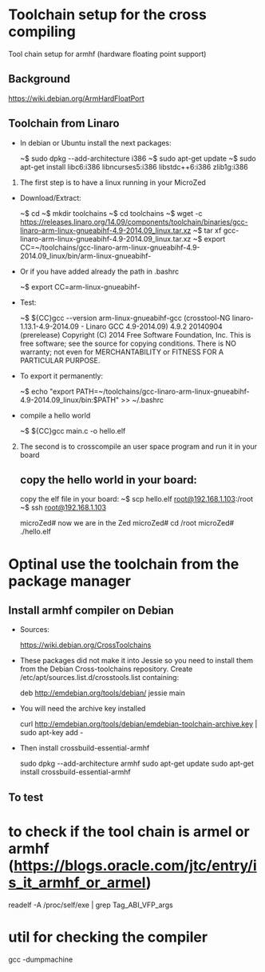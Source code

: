Toolchain setup for the cross compiling
=====================================

Tool chain setup for armhf (hardware floating point support)

Background
----------

https://wiki.debian.org/ArmHardFloatPort


Toolchain from Linaro
---------------------
        


- In debian or Ubuntu install the next packages:

    ~$ sudo dpkg --add-architecture i386
    ~$ sudo apt-get update
    ~$ sudo apt-get install libc6:i386 libncurses5:i386 libstdc++6:i386 zlib1g:i386 

1) The first step is to have a linux running in your MicroZed

- Download/Extract:

    ~$ cd
    ~$ mkdir toolchains
    ~$ cd toolchains
    ~$ wget -c https://releases.linaro.org/14.09/components/toolchain/binaries/gcc-linaro-arm-linux-gnueabihf-4.9-2014.09_linux.tar.xz
    ~$ tar xf gcc-linaro-arm-linux-gnueabihf-4.9-2014.09_linux.tar.xz
    ~$ export CC=~/toolchains/gcc-linaro-arm-linux-gnueabihf-4.9-2014.09_linux/bin/arm-linux-gnueabihf-
    
- Or if you have added already the path in .bashrc

    ~$ export CC=arm-linux-gnueabihf-

- Test:
    
    ~$ ${CC}gcc --version
    arm-linux-gnueabihf-gcc (crosstool-NG linaro-1.13.1-4.9-2014.09 - Linaro GCC 4.9-2014.09) 4.9.2 20140904 (prerelease)
    Copyright (C) 2014 Free Software Foundation, Inc.
    This is free software; see the source for copying conditions.  There is NO
    warranty; not even for MERCHANTABILITY or FITNESS FOR A PARTICULAR PURPOSE.

-  To export it permanently:
  
    ~$ echo "export PATH=~/toolchains/gcc-linaro-arm-linux-gnueabihf-4.9-2014.09_linux/bin:$PATH" >> ~/.bashrc

-   compile a hello world

    ~$ ${CC}gcc main.c -o hello.elf

2)	The second is to crosscompile an user space program and run it in your board

    copy the hello world in your board:
    ---------------------------------

    copy the elf file in your board:
    ~$ scp hello.elf root@192.168.1.103:/root
    ~$ ssh root@192.168.1.103

    microZed# now we are in the Zed
    microZed# cd /root
    microZed# ./hello.elf
    
    
Optinal use the toolchain from the package manager
=================================================



Install armhf compiler on Debian
--------------------------

- Sources:
    
    https://wiki.debian.org/CrossToolchains


- These packages did not make it into Jessie so you need to install them from the 
  Debian Cross-toolchains repository. Create /etc/apt/sources.list.d/crosstools.list containing:

    deb http://emdebian.org/tools/debian/ jessie main

- You will need the archive key installed

    curl http://emdebian.org/tools/debian/emdebian-toolchain-archive.key | sudo apt-key add -

- Then install crossbuild-essential-armhf

    sudo dpkg --add-architecture armhf
    sudo apt-get update
    sudo apt-get install crossbuild-essential-armhf
    
    
To test
-----
    
# to check if the tool chain is armel or armhf	(https://blogs.oracle.com/jtc/entry/is_it_armhf_or_armel)
readelf -A /proc/self/exe | grep Tag_ABI_VFP_args

# util for checking the compiler
gcc -dumpmachine    
